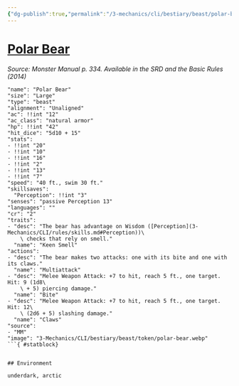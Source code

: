 ```yaml
---
{"dg-publish":true,"permalink":"/3-mechanics/cli/bestiary/beast/polar-bear/","tags":["ttrpg-cli/compendium/src/5e/mm","ttrpg-cli/monster/cr/2","ttrpg-cli/monster/environment/arctic","ttrpg-cli/monster/environment/underdark","ttrpg-cli/monster/size/large","ttrpg-cli/monster/type/beast"]}
---
```


# [Polar Bear](3-Mechanics\CLI\bestiary\beast/polar-bear.md)
*Source: Monster Manual p. 334. Available in the <span title='Systems Reference Document (5.1)'>SRD</span> and the Basic Rules (2014)*  

```statblock
"name": "Polar Bear"
"size": "Large"
"type": "beast"
"alignment": "Unaligned"
"ac": !!int "12"
"ac_class": "natural armor"
"hp": !!int "42"
"hit_dice": "5d10 + 15"
"stats":
- !!int "20"
- !!int "10"
- !!int "16"
- !!int "2"
- !!int "13"
- !!int "7"
"speed": "40 ft., swim 30 ft."
"skillsaves":
  "Perception": !!int "3"
"senses": "passive Perception 13"
"languages": ""
"cr": "2"
"traits":
- "desc": "The bear has advantage on Wisdom ([Perception](3-Mechanics/CLI/rules/skills.md#Perception))\
    \ checks that rely on smell."
  "name": "Keen Smell"
"actions":
- "desc": "The bear makes two attacks: one with its bite and one with its claws."
  "name": "Multiattack"
- "desc": "Melee Weapon Attack: +7 to hit, reach 5 ft., one target. Hit: 9 (1d8\
    \ + 5) piercing damage."
  "name": "Bite"
- "desc": "Melee Weapon Attack: +7 to hit, reach 5 ft., one target. Hit: 12\
    \ (2d6 + 5) slashing damage."
  "name": "Claws"
"source":
- "MM"
"image": "3-Mechanics/CLI/bestiary/beast/token/polar-bear.webp"
```{ #statblock}


## Environment

underdark, arctic